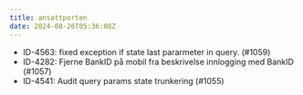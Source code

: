 ```yaml
---
title: ansattporten
date: 2024-08-26T05:36:08Z
---
```

- ID-4563: fixed exception if state last pararmeter in query. (#1059)
- ID-4282: Fjerne BankID på mobil fra beskrivelse innlogging med BankID (#1057)
- ID-4541: Audit query params state trunkering (#1055)

